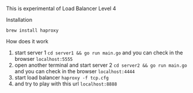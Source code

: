 This is experimental of Load Balancer Level 4

Installation
```
brew install haproxy
```

How does it work
1. start server 1 `cd server1 && go run main.go` and you can check in the browser `localhost:5555`
2. open another terminal and start server 2 `cd server2 && go run main.go` and you can check in the browser `localhost:4444`
3. start load balancer `haproxy -f tcp.cfg`
4. and try to play with this url `localhost:8888`